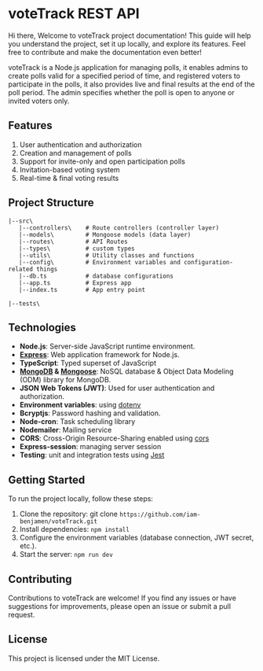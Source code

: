 # voteTrack REST API
Hi there, Welcome to voteTrack project documentation! This guide will help you understand the project, set it up locally, and explore its features. Feel free to contribute and make the documentation even better!

voteTrack is a Node.js application for managing polls, it enables admins to create polls valid for a specified period of time, and registered voters to participate in the polls, it also provides live and final results at the end of the poll period. The admin specifies whether the poll is open to anyone or invited voters only.

## Features
1. User authentication and authorization
2. Creation and management of polls
3. Support for invite-only and open participation polls
4. Invitation-based voting system
5. Real-time & final voting results

## Project Structure
```
|--src\
   |--controllers\    # Route controllers (controller layer)
   |--models\         # Mongoose models (data layer)
   |--routes\         # API Routes
   |--types\          # custom types
   |--utils\          # Utility classes and functions
   |--config\         # Environment variables and configuration-related things
   |--db.ts           # database configurations
   |--app.ts          # Express app
   |--index.ts        # App entry point

|--tests\
 ```

## Technologies
- **Node.js**: Server-side JavaScript runtime environment.
- **[Express](https:www.expressjs.com)**: Web application framework for Node.js.
- **TypeScript**: Typed superset of JavaScript 
- **[MongoDB](https://www.mongodb.com) & [Mongoose](https://mongoosejs.com)**: NoSQL database & Object Data Modeling (ODM) library for MongoDB.
- **JSON Web Tokens (JWT)**: Used for user authentication and authorization.
- **Environment variables**: using [dotenv](https://github.com/motdotla/dotenv)  
- **Bcryptjs**: Password hashing and validation.
- **Node-cron**: Task scheduling library
- **Nodemailer**: Mailing service
- **CORS**: Cross-Origin Resource-Sharing enabled using [cors](https://github.com/expressjs/cors)
- **Express-session**: managing server session
- **Testing**: unit and integration tests using [Jest](https://jestjs.io)

## Getting Started
To run the project locally, follow these steps:

1. Clone the repository:
   git clone `https://github.com/iam-benjamen/voteTrack.git`
2. Install dependencies: `npm install`
3. Configure the environment variables (database connection, JWT secret, etc.).
4. Start the server: `npm run dev`
   
## Contributing
Contributions to voteTrack are welcome! If you find any issues or have suggestions for improvements, please open an issue or submit a pull request.

## License
This project is licensed under the MIT License.
